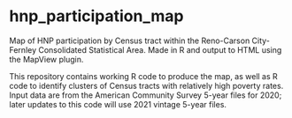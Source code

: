 # hnp_participation_map
Map of HNP participation by Census tract within the Reno-Carson City-Fernley Consolidated Statistical Area. Made in R and output to HTML using the MapView plugin.

This repository contains working R code to produce the map, as well as R code to identify clusters of Census tracts with relatively high poverty rates. Input data are from the American Community Survey 5-year files for 2020; later updates to this code will use 2021 vintage 5-year files.
